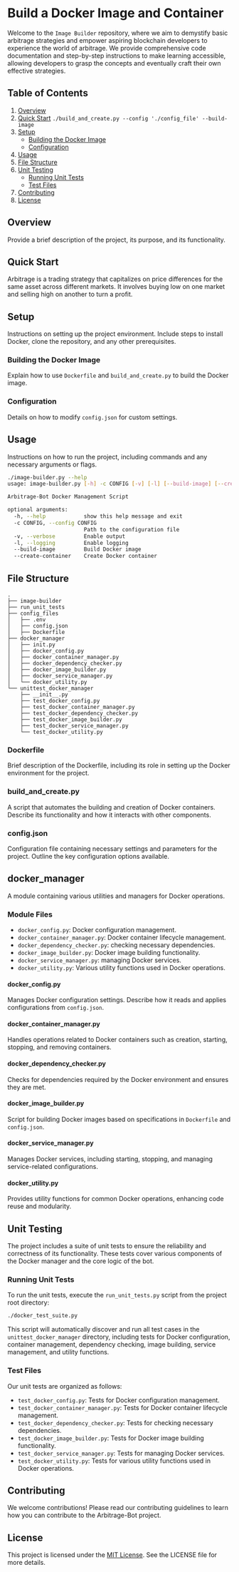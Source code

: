 # Build a Docker Image and Container

Welcome to the `Image Builder` repository, where we aim to demystify basic arbitrage strategies and empower aspiring blockchain developers to experience the world of arbitrage. We provide comprehensive code documentation and step-by-step instructions to make learning accessible, allowing developers to grasp the concepts and eventually craft their own effective strategies.

## Table of Contents
1. [Overview](#overview)
2. [Quick Start](#quick-start) `./build_and_create.py --config './config_file' --build-image`
3. [Setup](#setup)
    - [Building the Docker Image](#building-the-docker-image)
    - [Configuration](#configuration)
4. [Usage](#usage)
5. [File Structure](#file-structure)
6. [Unit Testing](#unit-testing)
    - [Running Unit Tests](#running-unit-tests)
    - [Test Files](#test-files)
7. [Contributing](#contributing)
8. [License](#license)

## Overview
Provide a brief description of the project, its purpose, and its functionality.

## Quick Start

Arbitrage is a trading strategy that capitalizes on price differences for the same asset across different markets. It involves buying low on one market and selling high on another to turn a profit.

## Setup
Instructions on setting up the project environment. Include steps to install Docker, clone the repository, and any other prerequisites.

### Building the Docker Image
Explain how to use `Dockerfile` and `build_and_create.py` to build the Docker image.

### Configuration
Details on how to modify `config.json` for custom settings.

## Usage
Instructions on how to run the project, including commands and any necessary arguments or flags.

```bash
./image-builder.py --help
usage: image-builder.py [-h] -c CONFIG [-v] [-l] [--build-image] [--create-container]

Arbitrage-Bot Docker Management Script

optional arguments:
  -h, --help            show this help message and exit
  -c CONFIG, --config CONFIG
                        Path to the configuration file
  -v, --verbose         Enable output
  -l, --logging         Enable logging
  --build-image         Build Docker image
  --create-container    Create Docker container
  ```
## File Structure
```
.
├── image-builder
├── run_unit_tests
├── config_files
│   ├── .env
│   ├── config.json
│   ├── Dockerfile
├── docker_manager
│   ├── init.py
│   ├── docker_config.py
│   ├── docker_container_manager.py
│   ├── docker_dependency_checker.py
│   ├── docker_image_builder.py
│   ├── docker_service_manager.py
│   └── docker_utility.py
└── unittest_docker_manager 
    ├── __init__.py
    ├── test_docker_config.py
    ├── test_docker_container_manager.py
    ├── test_docker_dependency_checker.py
    ├── test_docker_image_builder.py
    ├── test_docker_service_manager.py
    └── test_docker_utility.py
```
### Dockerfile
Brief description of the Dockerfile, including its role in setting up the Docker environment for the project.

### build_and_create.py
A script that automates the building and creation of Docker containers. Describe its functionality and how it interacts with other components.

### config.json
Configuration file containing necessary settings and parameters for the project. Outline the key configuration options available.

## docker_manager
A module containing various utilities and managers for Docker operations.

### Module Files

- `docker_config.py`: Docker configuration management.
- `docker_container_manager.py`: Docker container lifecycle management.
- `docker_dependency_checker.py`: checking necessary dependencies.
- `docker_image_builder.py`: Docker image building functionality.
- `docker_service_manager.py`: managing Docker services.
- `docker_utility.py`: Various utility functions used in Docker operations.

#### docker_config.py
Manages Docker configuration settings. Describe how it reads and applies configurations from `config.json`.

#### docker_container_manager.py
Handles operations related to Docker containers such as creation, starting, stopping, and removing containers.

#### docker_dependency_checker.py
Checks for dependencies required by the Docker environment and ensures they are met.

#### docker_image_builder.py
Script for building Docker images based on specifications in `Dockerfile` and `config.json`.

#### docker_service_manager.py
Manages Docker services, including starting, stopping, and managing service-related configurations.

#### docker_utility.py
Provides utility functions for common Docker operations, enhancing code reuse and modularity.

## Unit Testing

The project includes a suite of unit tests to ensure the reliability and correctness of its functionality. These tests cover various components of the Docker manager and the core logic of the bot.

### Running Unit Tests
To run the unit tests, execute the `run_unit_tests.py` script from the project root directory:

```bash
./docker_test_suite.py
```

This script will automatically discover and run all test cases in the `unittest_docker_manager` directory, including tests for Docker configuration, container management, dependency checking, image building, service management, and utility functions.

### Test Files
Our unit tests are organized as follows:

- `test_docker_config.py`: Tests for Docker configuration management.
- `test_docker_container_manager.py`: Tests for Docker container lifecycle management.
- `test_docker_dependency_checker.py`: Tests for checking necessary dependencies.
- `test_docker_image_builder.py`: Tests for Docker image building functionality.
- `test_docker_service_manager.py`: Tests for managing Docker services.
- `test_docker_utility.py`: Tests for various utility functions used in Docker operations.

## Contributing
We welcome contributions! Please read our contributing guidelines to learn how you can contribute to the Arbitrage-Bot project.

## License
This project is licensed under the [MIT License](LICENSE). See the LICENSE file for more details.
